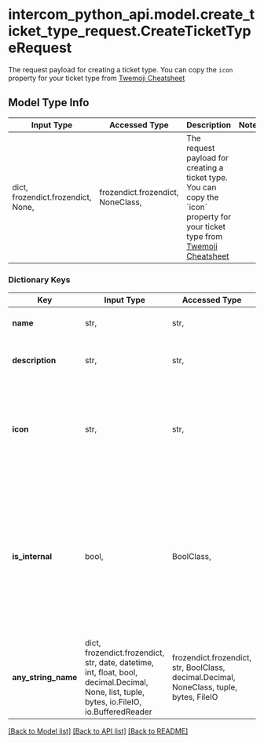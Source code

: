 # intercom_python_api.model.create_ticket_type_request.CreateTicketTypeRequest

The request payload for creating a ticket type.   You can copy the `icon` property for your ticket type from [Twemoji Cheatsheet](https://twemoji-cheatsheet.vercel.app/) 

## Model Type Info
Input Type | Accessed Type | Description | Notes
------------ | ------------- | ------------- | -------------
dict, frozendict.frozendict, None,  | frozendict.frozendict, NoneClass,  | The request payload for creating a ticket type.   You can copy the &#x60;icon&#x60; property for your ticket type from [Twemoji Cheatsheet](https://twemoji-cheatsheet.vercel.app/)  | 

### Dictionary Keys
Key | Input Type | Accessed Type | Description | Notes
------------ | ------------- | ------------- | ------------- | -------------
**name** | str,  | str,  | The name of the ticket type. | 
**description** | str,  | str,  | The description of the ticket type. | [optional] 
**icon** | str,  | str,  | The icon of the ticket type. | [optional] if omitted the server will use the default value of "🎟️"
**is_internal** | bool,  | BoolClass,  | Whether the tickets associated with this ticket type are intended for internal use only or will be shared with customers. This is currently a limited attribute. | [optional] if omitted the server will use the default value of False
**any_string_name** | dict, frozendict.frozendict, str, date, datetime, int, float, bool, decimal.Decimal, None, list, tuple, bytes, io.FileIO, io.BufferedReader | frozendict.frozendict, str, BoolClass, decimal.Decimal, NoneClass, tuple, bytes, FileIO | any string name can be used but the value must be the correct type | [optional]

[[Back to Model list]](../../README.md#documentation-for-models) [[Back to API list]](../../README.md#documentation-for-api-endpoints) [[Back to README]](../../README.md)

